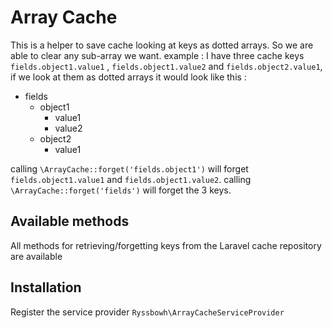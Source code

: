 # Array Cache

This is a helper to save cache looking at keys as dotted arrays. So we are able to clear any sub-array we want. example :
I have three cache keys `fields.object1.value1` , `fields.object1.value2` and  `fields.object2.value1`, if we look at them as dotted arrays it would look like this :

- fields
    - object1
        - value1
        - value2
    - object2
        - value1

calling `\ArrayCache::forget('fields.object1')` will forget `fields.object1.value1` and `fields.object1.value2`.
calling `\ArrayCache::forget('fields')` will forget the 3 keys.

## Available methods

All methods for retrieving/forgetting keys from the Laravel cache repository are available

## Installation

Register the service provider `Ryssbowh\ArrayCacheServiceProvider`